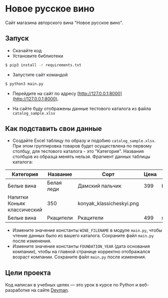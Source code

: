 # Новое русское вино

Сайт магазина авторского вина "Новое русское вино".

## Запуск

- Скачайте код
- Установите библиотеки

```bash
$ pip3 install -r requirements.txt
```

- Запустите сайт командой 

```bash
$ python3 main.py
```

- Перейдите на сайт по адресу [http://127.0.0.1:8000](http://127.0.0.1:8000). 

- На сайте буду отображены данные тестового каталога из файла `catalog_sample.xlsx`

## Как подставить свои данные

- Создайте Excel таблицу по образу и подобию `catalog_sample.xlsx`. При этом группировка товаров будет осуществлена по первому столбцу, для тестового каталога - это "Категория". Названия столбцов из образца менять нельзя. Фрагмент данных таблицы каталога:

Категория | Название | Сорт | Цена | Картинка | Акция
--------- | -------- | ---- | ---- | -------- | -----
Белые вина | Белая леди | Дамский пальчик | 399 | belaya_ledi.png | Выгодное предложение
Напитки Коньяк классический | 350 | konyak_klassicheskyi.png    
Белые вина | Ркацители | Ркацители | 499 | rkaciteli.png   

- Измените значение константы `WINE_FILENAME` в модуле `main.py`, чтобы чтение данных было из вашего каталога. Сохраните файл `main.py` после изменения.
- Измените значение константы `FOUNDATION_YEAR` (дата основания компании), чтобы на главной странице корректно отображался возраст компании. Сохраните файл `main.py` после изменения.


## Цели проекта

Код написан в учебных целях — это урок в курсе по Python и веб-разработке на сайте [Devman](https://dvmn.org).
